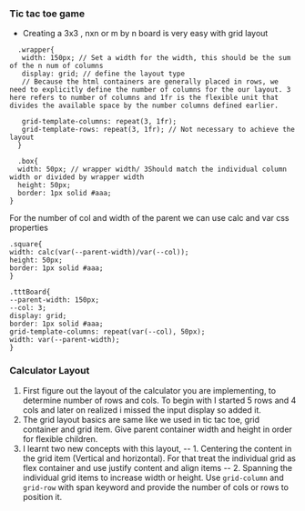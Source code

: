 ### Tic tac toe game

- Creating a 3x3 , nxn or m by n board is very easy with grid layout
```
  .wrapper{
   width: 150px; // Set a width for the width, this should be the sum of the n num of columns
   display: grid; // define the layout type
   // Because the html containers are generally placed in rows, we need to explicitly define the number of columns for the our layout. 3 here refers to number of columns and 1fr is the flexible unit that divides the available space by the number columns defined earlier.

   grid-template-columns: repeat(3, 1fr);
   grid-template-rows: repeat(3, 1fr); // Not necessary to achieve the layout
  }

  .box{
  width: 50px; // wrapper width/ 3Should match the individual column width or divided by wrapper width
  height: 50px;
  border: 1px solid #aaa;
} 
```

For the number of col and width of the parent we can use calc and var css properties

```
.square{
width: calc(var(--parent-width)/var(--col));
height: 50px;
border: 1px solid #aaa;
}

.tttBoard{
--parent-width: 150px;
--col: 3;
display: grid;
border: 1px solid #aaa;
grid-template-columns: repeat(var(--col), 50px);
width: var(--parent-width);
}
```
### Calculator Layout

1. First figure out the layout of the calculator you are implementing, to determine number of rows and cols. To begin with I started 5 rows and 4 cols and later on realized i missed the input display so added it.
2. The grid layout basics are same like we used in tic tac toe, grid container and grid item. Give parent container width and height in order for flexible children.
3. I learnt two new concepts with this layout,
   -- 1. Centering the content in the grid item (Vertical and horizontal). For that treat the individual grid as flex container and use justify content and align items
   -- 2. Spanning the individual grid items to increase width or height. Use `grid-column` and `grid-row` with span keyword and provide the number of cols or rows to position it.
